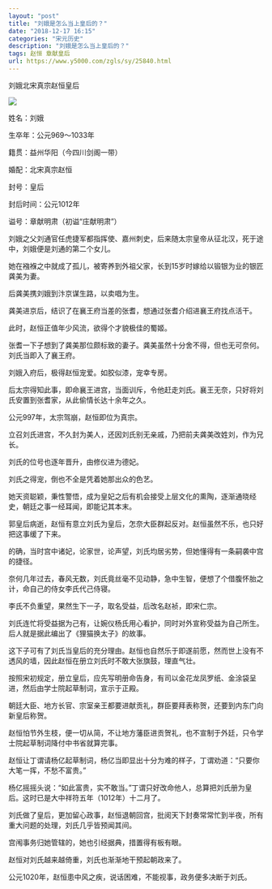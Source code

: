 ```yaml
---
layout: "post"
title: "刘娥是怎么当上皇后的？"
date: "2018-12-17 16:15"
categories: "宋元历史"
description: "刘娥是怎么当上皇后的？"
tags: 赵恒 章献皇后
url: https://www.y5000.com/zgls/sy/25840.html
---
```






刘娥北宋真宗赵恒皇后

![](https://img.y5000.com/uploads/allimg/170929/13-1F929144259513.jpg)

姓名：刘娥

生卒年：公元969～1033年

籍贯：益州华阳（今四川剑阁一带）

婚配：北宋真宗赵恒

封号：皇后

封后时间：公元1012年

谥号：章献明肃（初谥“庄献明肃”）

刘娥之父刘通官任虎捷军都指挥使、嘉州刺史，后来随太宗皇帝从征北汉，死于途中，刘娥便是刘通的第二个女儿。

她在襁褓之中就成了孤儿，被寄养到外祖父家，长到15岁时嫁给以锻银为业的银匠龚美为妻。

后龚美携刘娥到汴京谋生路，以卖唱为生。

龚美进京后，结识了在襄王府当差的张耆，想通过张耆介绍进襄王府找点活干。

此时，赵恒正值年少风流，欲得个才貌极佳的蜀姬。

张耆一下子想到了龚美那位颇标致的妻子。龚美虽然十分舍不得，但也无可奈何。刘氏当即入了襄王府。

刘娥入府后，极得赵恒宠爱。如胶似漆，宠幸专房。

后太宗得知此事，即命襄王进宫，当面训斥，令他赶走刘氏。襄王无奈，只好将刘氏安置到张耆家，从此偷情长达十余年之久。

公元997年，太宗驾崩，赵恒即位为真宗。

立召刘氏进宫，不久封为美人，还因刘氏别无亲戚，乃把前夫龚美改姓刘，作为兄长。

刘氏的位号也逐年晋升，由修仪进为德妃。

刘氏之得宠，倒也不全是凭着她那出众的色艺。

她天资聪颖，秉性警悟，成为皇妃之后有机会接受上层文化的熏陶，逐渐通晓经史，朝廷之事一经耳闻，即能记其本末。

郭皇后病逝，赵恒有意立刘氏为皇后，怎奈大臣群起反对。赵恒虽然不乐，也只好把这事缓了下来。

的确，当时宫中诸妃，论家世，论声望，刘氏均居劣势，但她懂得有一条嗣袭中宫的捷径。

奈何几年过去，春风无数，刘氏竟丝毫不见动静，急中生智，便想了个借腹怀胎之计，命自己的侍女李氏代己侍寝。

李氏不负重望，果然生下一子，取名受益，后改名赵祯，即宋仁宗。

刘氏连忙将受益据为己有，让婉仪杨氏用心看护，同时对外宣称受益为自己所生。后人就是据此编出了《狸猫换太子》的故事。

这下子可有了刘氏当皇后的充分理由。赵恒也自然乐于即遂前愿，然而世上没有不透风的墙，因此赵恒在册立刘氏时不敢大张旗鼓，理直气壮。

按照宋初规定，册立皇后，应先写明册命告身，有司以金花龙凤罗纸、金涂袋呈进，然后由学士院起草制词，宣示于正殿。

朝廷大臣、地方长官、宗室亲王都要进献贡礼，群臣要拜表称贺，还要到内东门向新皇后称贺。

赵恒怕节外生枝，便一切从简，不让地方藩臣进贡贺礼，也不宣制于外廷，只令学士院起草制词降付中书省就算完事。

赵恒让丁谓请杨亿起草制词，杨亿当即显出十分为难的样子，丁谓劝道：“只要你大笔一挥，不愁不富贵。”

杨亿摇摇头说：“如此富贵，实不敢当。”丁谓只好改命他人，总算把刘氏册为皇后。这时已是大中祥符五年（1012年）十二月了。

刘氏做了皇后，更加留心政事，赵恒退朝回宫，批阅天下封奏常常忙到半夜，所有重大问题的处理，刘氏几乎皆预闻其间。

宫闱事务归她管辖的，她也引经据典，措置得有板有眼。

赵恒对刘氏越来越倚重，刘氏也渐渐地干预起朝政来了。

公元1020年，赵恒患中风之疾，说话困难，不能视事，政务便多决断于刘氏。
